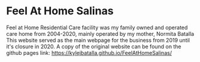 # Feel At Home Salinas
Feel at Home Residential Care facility was my family owned and operated care home from 2004-2020, mainly operated by my mother, Normita Batalla
This website served as the main webpage for the business from 2019 until it's closure in 2020.
A copy of the original website can be found on the github pages link: https://kylejbatalla.github.io/FeelAtHomeSalinas/
